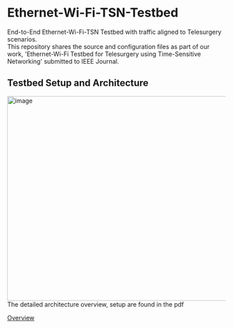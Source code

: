 # Ethernet-Wi-Fi-TSN-Testbed
End-to-End Ethernet-Wi-Fi-TSN Testbed with traffic aligned to Telesurgery scenarios.   
This repository shares the source and configuration files as part of our work,
'Ethernet-Wi-Fi Testbed for Telesurgery using Time-Sensitive Networking' submitted to IEEE Journal.

## Testbed Setup and Architecture  
<img width="1237" height="473" alt="image" src="https://github.com/user-attachments/assets/6d8292ab-122e-44ef-b8c0-fce1db67c94f" />    
The detailed architecture overview, setup are found in the pdf      

[Overview](https://github.com/Abh4git/Ethernet-Wi-Fi-TSN-Testbed/blob/main/Abhilash-Presentation-Journal-Telesurgery-WiredWiFiOct6v2.pdf)

